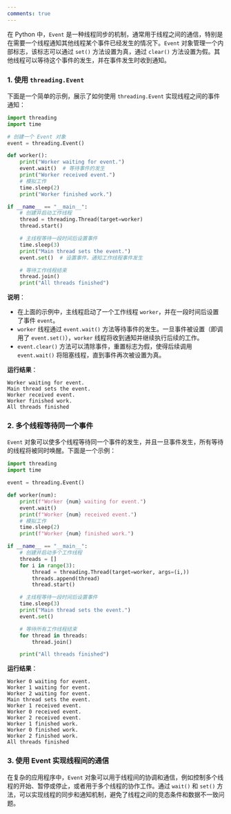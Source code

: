 ```yaml
---
comments: true
---
```


在 Python 中，`Event` 是一种线程同步的机制，通常用于线程之间的通信，特别是在需要一个线程通知其他线程某个事件已经发生的情况下。`Event` 对象管理一个内部标志，该标志可以通过 `set()` 方法设置为真，通过 `clear()` 方法设置为假。其他线程可以等待这个事件的发生，并在事件发生时收到通知。

### 1. 使用 `threading.Event`

下面是一个简单的示例，展示了如何使用 `threading.Event` 实现线程之间的事件通知：

```python
import threading
import time

# 创建一个 Event 对象
event = threading.Event()

def worker():
    print("Worker waiting for event.")
    event.wait()  # 等待事件的发生
    print("Worker received event.")
    # 模拟工作
    time.sleep(2)
    print("Worker finished work.")

if __name__ == "__main__":
    # 创建并启动工作线程
    thread = threading.Thread(target=worker)
    thread.start()

    # 主线程等待一段时间后设置事件
    time.sleep(3)
    print("Main thread sets the event.")
    event.set()  # 设置事件，通知工作线程事件发生

    # 等待工作线程结束
    thread.join()
    print("All threads finished")
```

**说明**：

- 在上面的示例中，主线程启动了一个工作线程 `worker`，并在一段时间后设置了事件 `event`。
- `worker` 线程通过 `event.wait()` 方法等待事件的发生。一旦事件被设置（即调用了 `event.set()`），`worker` 线程将收到通知并继续执行后续的工作。
- `event.clear()` 方法可以清除事件，重置标志为假，使得后续调用 `event.wait()` 将阻塞线程，直到事件再次被设置为真。

**运行结果**：
```
Worker waiting for event.
Main thread sets the event.
Worker received event.
Worker finished work.
All threads finished
```

### 2. 多个线程等待同一个事件

`Event` 对象可以使多个线程等待同一个事件的发生，并且一旦事件发生，所有等待的线程将被同时唤醒。下面是一个示例：

```python
import threading
import time

event = threading.Event()

def worker(num):
    print(f"Worker {num} waiting for event.")
    event.wait()
    print(f"Worker {num} received event.")
    # 模拟工作
    time.sleep(2)
    print(f"Worker {num} finished work.")

if __name__ == "__main__":
    # 创建并启动多个工作线程
    threads = []
    for i in range(3):
        thread = threading.Thread(target=worker, args=(i,))
        threads.append(thread)
        thread.start()

    # 主线程等待一段时间后设置事件
    time.sleep(3)
    print("Main thread sets the event.")
    event.set()

    # 等待所有工作线程结束
    for thread in threads:
        thread.join()

    print("All threads finished")
```

**运行结果**：
```
Worker 0 waiting for event.
Worker 1 waiting for event.
Worker 2 waiting for event.
Main thread sets the event.
Worker 1 received event.
Worker 0 received event.
Worker 2 received event.
Worker 1 finished work.
Worker 0 finished work.
Worker 2 finished work.
All threads finished
```

### 3. 使用 Event 实现线程间的通信

在复杂的应用程序中，`Event` 对象可以用于线程间的协调和通信，例如控制多个线程的开始、暂停或停止，或者用于多个线程的协作工作。通过 `wait()` 和 `set()` 方法，可以实现线程的同步和通知机制，避免了线程之间的竞态条件和数据不一致问题。